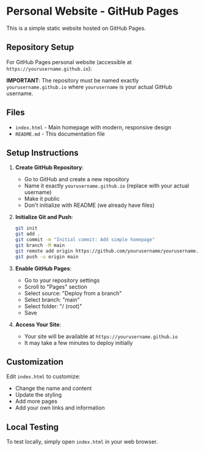 # Personal Website - GitHub Pages

This is a simple static website hosted on GitHub Pages.

## Repository Setup

For GitHub Pages personal website (accessible at `https://yourusername.github.io`):

**IMPORTANT**: The repository must be named exactly `yourusername.github.io` where `yourusername` is your actual GitHub username.

## Files

- `index.html` - Main homepage with modern, responsive design
- `README.md` - This documentation file

## Setup Instructions

1. **Create GitHub Repository**:
   - Go to GitHub and create a new repository
   - Name it exactly `yourusername.github.io` (replace with your actual username)
   - Make it public
   - Don't initialize with README (we already have files)

2. **Initialize Git and Push**:
   ```bash
   git init
   git add .
   git commit -m "Initial commit: Add simple homepage"
   git branch -M main
   git remote add origin https://github.com/yourusername/yourusername.github.io.git
   git push -u origin main
   ```

3. **Enable GitHub Pages**:
   - Go to your repository settings
   - Scroll to "Pages" section
   - Select source: "Deploy from a branch"
   - Select branch: "main"
   - Select folder: "/ (root)"
   - Save

4. **Access Your Site**:
   - Your site will be available at `https://yourusername.github.io`
   - It may take a few minutes to deploy initially

## Customization

Edit `index.html` to customize:
- Change the name and content
- Update the styling
- Add more pages
- Add your own links and information

## Local Testing

To test locally, simply open `index.html` in your web browser. 